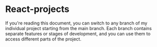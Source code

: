 # React-projects

If you're reading this document, you can switch to any branch of my individual project starting from the main branch. Each branch contains separate features or stages of development, and you can use them to access different parts of the project.

